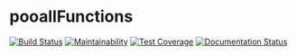 # pooallFunctions
[![Build Status](https://travis-ci.com/haashone/pooallFunctions.svg?branch=main)](https://travis-ci.com/haashone/pooallFunctions)
[![Maintainability](https://api.codeclimate.com/v1/badges/a99a88d28ad37a79dbf6/maintainability)](https://codeclimate.com/github/haashone/MohamedHedfi)
[![Test Coverage](https://api.codeclimate.com/v1/badges/a99a88d28ad37a79dbf6/test_coverage)](https://codeclimate.com/github/haashone/MohamedHedfi)
[![Documentation Status](https://readthedocs.org/projects/pooallfunctions/badge/?version=latest)](https://pooallfunctions.readthedocs.io/en/latest/?badge=latest)
